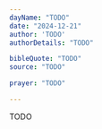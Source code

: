 ```yaml
---
dayName: "TODO"
date: "2024-12-21"
author: 'TODO'
authorDetails: "TODO"

bibleQuote: "TODO"
source: "TODO"

prayer: "TODO"

---
```


TODO

